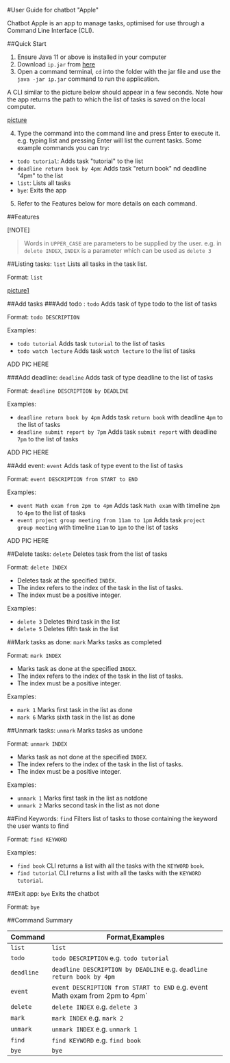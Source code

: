 #User Guide for chatbot "Apple"

Chatbot Apple is an app to manage tasks, optimised for use through a Command Line Interface (CLI).

##Quick Start
1. Ensure Java 11 or above is installed in your computer
2. Download `ip.jar` from [here](https://github.com/hongyijie06/ip/releases/tag/A-Jar)
3. Open a command terminal, `cd` into the folder with the jar file and use the `java -jar ip.jar` command to run the application.

A CLI similar to the picture below should appear in a few seconds. Note how the app returns the path to which the list of tasks is saved on the local computer.

[picture](/initialSetup.png)

4. Type the command into the command line and press Enter to execute it. e.g. typing list and pressing Enter will list the current tasks.
Some example commands you can try:

- `todo tutorial`: Adds task "tutorial" to the list
- `deadline return book by 4pm`: Adds task "return book" nd deadline "4pm" to the list
- `list`: Lists all tasks
- `bye`: Exits the app

5. Refer to the Features below for more details on each command.

##Features

[!NOTE]
> Words in `UPPER_CASE` are parameters to be supplied by the user. e.g. in `delete INDEX`, `INDEX` is a parameter which can be used as `delete 3`

##Listing tasks: `list`
Lists all tasks in the task list.

Format: `list`

[picture1](/List.png)

##Add tasks
###Add todo : `todo`
Adds task of type todo to the list of tasks

Format: `todo DESCRIPTION`

Examples:
- `todo tutorial` Adds task `tutorial` to the list of tasks
- `todo watch lecture` Adds task `watch lecture` to the list of tasks

ADD PIC HERE

###Add deadline: `deadline`
Adds task of type deadline to the list of tasks

Format: `deadline DESCRIPTION by DEADLINE`

Examples:
- `deadline return book by 4pm` Adds task `return book` with deadline `4pm` to the list of tasks
- `deadline submit report by 7pm` Adds task `submit report` with deadline `7pm` to the list of tasks

ADD PIC HERE

##Add event: `event`
Adds task of type event to the list of tasks

Format: `event DESCRIPTION from START to END`

Examples:
- `event Math exam from 2pm to 4pm` Adds task `Math exam` with timeline `2pm` to `4pm` to the list of tasks
- `event project group meeting from 11am to 1pm` Adds task `project group meeting` with timeline `11am` to `1pm` to the list of tasks

ADD PIC HERE

##Delete tasks: `delete`
Deletes task from the list of tasks

Format: `delete INDEX`

- Deletes task at the specified `INDEX`. 
- The index refers to the index of the task in the list of tasks. 
- The index must be a positive integer.

Examples:
- `delete 3` Deletes third task in the list
- `delete 5` Deletes fifth task in the list

##Mark tasks as done: `mark`
Marks tasks as completed

Format: `mark INDEX`

- Marks task as done at the specified `INDEX`. 
- The index refers to the index of the task in the list of tasks. 
- The index must be a positive integer.

Examples: 
- `mark 1` Marks first task in the list as done
- `mark 6` Marks sixth task in the list as done

##Unmark tasks: `unmark`
Marks tasks as undone

Format: `unmark INDEX`

- Marks task as not done at the specified `INDEX`. 
- The index refers to the index of the task in the list of tasks. 
- The index must be a positive integer.

Examples:
- `unmark 1` Marks first task in the list as notdone
- `unmark 2` Marks second task in the list as not done

##Find Keywords: `find`
Filters list of tasks to those containing the keyword the user wants to find

Format: `find KEYWORD`

Examples:
- `find book` CLI returns a list with all the tasks with the `KEYWORD` `book`.
- `find tutorial` CLI returns a list with all the tasks with the `KEYWORD` `tutorial`.

##Exit app: `bye`
Exits the chatbot

Format: `bye`

##Command Summary

| Command | Format,Examples |
| ------- | --------------- |
| `list` | `list` |
| `todo` | `todo DESCRIPTION` e.g. `todo tutorial` |
| `deadline` | `deadline DESCRIPTION by DEADLINE` e.g. `deadline return book by 4pm` |
| `event` | `event DESCRIPTION from START to END` e.g. event Math exam from 2pm to 4pm` |
| `delete` | `delete INDEX` e.g. `delete 3` |
| `mark` | `mark INDEX` e.g. `mark 2` |
| `unmark` | `unmark INDEX` e.g. `unmark 1` |
| `find` | `find KEYWORD` e.g. `find book` |
| `bye` | `bye` |